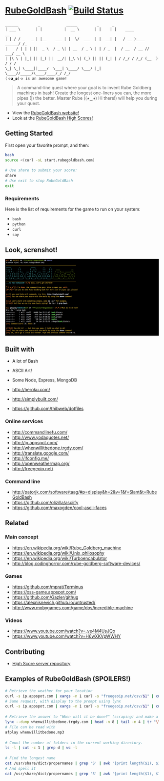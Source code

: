 [RubeGoldBash](http://www.rubegoldbash.com) [![Build Status](https://img.shields.io/travis/ThibWeb/rubegoldbash.svg?style=flat-square)](https://travis-ci.org/ThibWeb/rubegoldbash)
==============

~~~
______         _            _____         _      _                           
| ___ \       | |          |  __ \       | |    | |    ____             __   
| |_/ / _   _ | |__    ___ | |  \/  ___  | |  __| |   / __ )____ ______/ /_  
|    / | | | ||  _ \  / _ \| | __  / _ \ | | / _  |  / __  / __ // ___/ __ \ 
| |\ \ | |_| || |_) ||  __/| |_\ \| (_) || || (_| | / /_/ / /_/ (__  ) / / / 
\_| \_| \____||____/  \___| \____/ \___/ |_| \____//_____/\____/____/_/ /_/  
(っ◕‿◕)っ is an awesome game!
~~~

> A command-line quest where your goal is to invent Rube Goldberg machines in bash! Create the longest one-liners you can, the more pipes (|) the better.
> Master Rube ((◕‿◕) Hi there!) will help you during your quest.

- View the [RubeGoldBash website!](http://www.rubegoldbash.com)
- Look at the [RubeGoldBash High Scores!](http://highscore.rubegoldbash.com)

## Getting Started

First open your favorite prompt, and then:

~~~bash
bash
source <(curl -sL start.rubegoldbash.com)

# Use share to submit your score:
share
# Use exit to stop RubeGoldBash
exit
~~~

### Requirements

Here is the list of requirements for the game to run on your system:

- `bash`
- `python`
- `curl`
- `say`

## Look, screnshot!

![Screenshot](rubegoldbash-screenshot.png)

## Built with

- A lot of Bash
- ASCII Art!
- Some Node, Express, MongoDB

- http://heroku.com/
- http://simplybuilt.com/
- https://github.com/thibweb/dotfiles

### Online services

- http://commandlinefu.com/
- http://www.yodaquotes.net/
- http://ip.appspot.com/
- http://whenwillitbedone.trgdy.com/
- http://translate.google.com/
- http://ifconfig.me/
- http://openweathermap.org/
- http://freegeoip.net/

### Command line

- http://patorjk.com/software/taag/#p=display&h=2&v=1&f=Slant&t=RubeGoldBash
- https://github.com/olizilla/asciify
- https://github.com/maxogden/cool-ascii-faces

## Related

### Main concept

- https://en.wikipedia.org/wiki/Rube_Goldberg_machine
- https://en.wikipedia.org/wiki/Unix_philosophy
- https://en.wikipedia.org/wiki/Turboencabulator
- http://blog.codinghorror.com/rube-goldberg-software-devices/

### Games

- https://github.com/mprat/Terminus
- https://xss-game.appspot.com/
- https://github.com/Gazler/githug
- https://alexnisnevich.github.io/untrusted/
- http://www.mobygames.com/game/dos/incredible-machine

### Videos

- https://www.youtube.com/watch?v=_ve4M4UsJQo
- https://www.youtube.com/watch?v=H6wXKVpWWHY

## Contributing

- [High Score server repository](https://github.com/ThibWeb/rubegoldbash-server)

## Examples of RubeGoldBash (SPOILERS!)

~~~bash
# Retrieve the weather for your location
curl -s ip.appspot.com | xargs -n 1 curl -s "freegeoip.net/csv/$1" | cut -d ',' -f '9 10' | sed 's/,/\&lon=/g' | xargs -n 1 echo "http://api.openweathermap.org/data/2.5/weather?mode=html&lat=$1" | sed 's/ //g' | xargs -n 1 curl -s $1 | tee weather.html
# Same request, with display to the prompt using lynx
curl -s ip.appspot.com | xargs -n 1 curl -s "freegeoip.net/csv/$1" | cut -d ',' -f '9 10' | sed 's/,/\&lon=/g' | xargs -n 1 echo "http://api.openweathermap.org/data/2.5/weather?mode=html&lat=$1" | sed 's/ //g' | xargs -n 1 curl -s $1 | lynx -stdin -dump

# Retrieve the answer to "When will it be done?" (scraping) and make a nice voice read it for you.
lynx --dump whenwillitbedone.trgdy.com | head -n 8 | tail -n 4 | tr "\\n" ' ' | cut -d '[' -f 1 | sed 's/   //g' | sed "s/'/ /g" | perl -pe 's/([^a-zA-Z0-9_.!~*()'\''-])/sprintf("%%%02X", ord($1))/ge' | xargs -n 1 echo "http://translate.google.com/translate_tts?ie=UTF-8&tl=en&q=$1" | sed 's/ //g' | xargs -n 1 curl -s "$1" > whenwillitbedone.mp3
# File can be read with
afplay whenwillitbedone.mp3

# Count the number of folders in the current working directory.
ls -l | cut -c 1 | grep d | wc -l

# Find the longest name
cat /usr/share/dict/propernames | grep 'S' | awk '{print length($1), $1}' | sort -n | tail -n 1 | cut -d ' ' -f 2
# And spell it
cat /usr/share/dict/propernames | grep 'S' | awk '{print length($1), $1}' | sort -n | tail -n 1 | cut -d ' ' -f 2 | say
~~~
